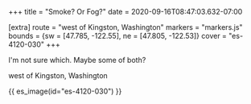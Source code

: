+++
title = "Smoke? Or Fog?"
date = 2020-09-16T08:47:03.632-07:00

[extra]
route = "west of Kingston, Washington"
markers = "markers.js"
bounds = {sw = [47.785, -122.55], ne = [47.805, -122.53]}
cover = "es-4120-030"
+++

I'm not sure which. Maybe some of both?

<!-- more -->

west of Kingston, Washington

{{ es_image(id="es-4120-030") }}
